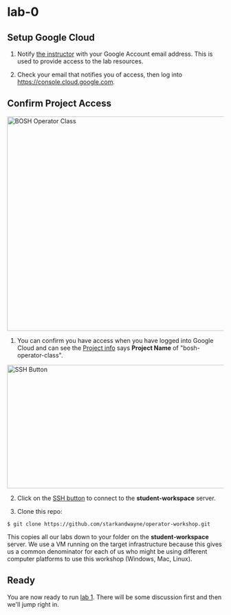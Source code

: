 # lab-0

## Setup Google Cloud

1. Notify [the instructor][instructor_email] with your Google Account email
address.  This is used to provide access to the lab resources.

2. Check your email that notifies you of access, then log into
https://console.cloud.google.com.

## Confirm Project Access

<img src="https://github.com/starkandwayne/operator-workshop/raw/master/images/bosh-operator-class.png" width="726" height="498" title="BOSH Operator Class">

1. You can confirm you have access when you have logged into Google Cloud and
can see the [Project info][identifying_projects] says **Project Name** of
"bosh-operator-class".

<img src="https://github.com/starkandwayne/operator-workshop/raw/master/images/ssh-button.png" width="793" height="287" title="SSH Button">

2. Click on the [SSH button][ssh-button] to connect to the **student-workspace**
server.

3. Clone this repo:

```
$ git clone https://github.com/starkandwayne/operator-workshop.git
```

This copies all our labs down to your folder on the **student-workspace** server.
We use a VM running on the target infrastructure because this gives us a common
denominator for each of us who might be using different computer platforms to
use this workshop (Windows, Mac, Linux).

## Ready

You are now ready to run [lab 1][lab-1].  There will be some discussion first
and then we'll jump right in.


[//]: # (Links)

[instructor_email]: <mailto:tbird@starkandwayne.com>
[identifying_projects]: https://cloud.google.com/resource-manager/docs/creating-managing-projects#identifying_projects
[ssh-button]: https://cloud.google.com/compute/docs/instances/connecting-to-instance
[lab-1]: https://github.com/starkandwayne/operator-workshop/tree/master/student/lab-1
